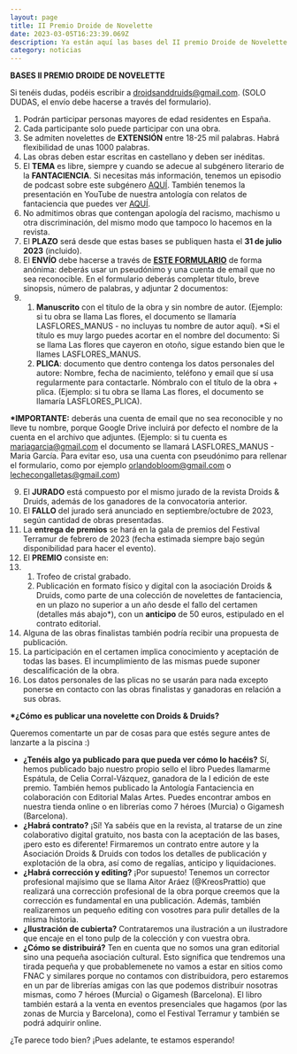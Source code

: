 ```yaml
---
layout: page
title: II Premio Droide de Novelette
date: 2023-03-05T16:23:39.069Z
description: Ya están aquí las bases del II premio Droide de Novelette
category: noticias
---
```

**BASES II PREMIO DROIDE DE NOVELETTE**

Si tenéis dudas, podéis escribir a [droidsanddruids@gmail.com](mailto:droidsanddruids@gmail.com). (SOLO DUDAS, el envío debe hacerse a través del formulario).

1. Podrán participar personas mayores de edad residentes en España.
2. Cada participante solo puede participar con una obra.
3. Se admiten novelettes de **EXTENSIÓN** entre 18-25 mil palabras. Habrá flexibilidad de unas 1000 palabras.
4. Las obras deben estar escritas en castellano y deben ser inéditas.
5. El **TEMA** es libre, siempre y cuando se adecue al subgénero literario de la **FANTACIENCIA**. Si necesitas más información, tenemos un episodio de podcast sobre este subgénero [AQUÍ](https://go.ivoox.com/rf/75231799). También tenemos la presentación en YouTube de nuestra antología con relatos de fantaciencia que puedes ver [AQUÍ](https://www.youtube.com/watch?v=Z5zGSzttOkQ).
6. No admitimos obras que contengan apología del racismo, machismo u otra discriminación, del mismo modo que tampoco lo hacemos en la revista. 
7. El **PLAZO** será desde que estas bases se publiquen hasta el **31 de julio 2023** (incluido).
8. El **ENVÍO** debe hacerse a través de **[ESTE FORMULARIO](https://forms.gle/GeCYjQXP8PAxrSCR6)** de forma anónima: deberás usar un pseudónimo y una cuenta de email que no sea reconocible. En el formulario deberás completar título, breve sinopsis, número de palabras, y adjuntar 2 documentos:
9. 1. **Manuscrito** con el título de la obra y sin nombre de autor. (Ejemplo: si tu obra se llama Las flores, el documento se llamaría LASFLORES_MANUS - no incluyas tu nombre de autor aquí). *Si el título es muy largo puedes acortar en el nombre del documento: Si se llama Las flores que cayeron en otoño, sigue estando bien que le llames LASFLORES_MANUS.
   2. **PLICA**: documento que dentro contenga los datos personales del autore: Nombre, fecha de nacimiento, teléfono y email que sí usa regularmente para contactarle. Nómbralo con el título de la obra + plica. (Ejemplo: si tu obra se llama Las flores, el documento se llamaría LASFLORES_PLICA).

**\*IMPORTANTE:** deberás una cuenta de email que no sea reconocible y no lleve tu nombre, porque Google Drive incluirá por defecto el nombre de la cuenta en el archivo que adjuntes. (Ejemplo: si tu cuenta es [mariagarcia@gmail.com](mailto:mariagarcia@gmail.com) el documento se llamará LASFLORES_MANUS - Maria García. Para evitar eso, usa una cuenta con pseudónimo para rellenar el formulario, como por ejemplo [orlandobloom@gmail.com](mailto:orlandobloom@gmail.com) o [lechecongalletas@gmail.com](mailto:lechecongalletas@gmail.com)) 

9. El **JURADO** está compuesto por el mismo jurado de la revista Droids & Druids, además de los ganadores de la convocatoria anterior. 
10. El **FALLO** del jurado será anunciado en septiembre/octubre de 2023, según cantidad de obras presentadas.
11. La **entrega de premios** se hará en la gala de premios del Festival Terramur de febrero de 2023 (fecha estimada siempre bajo según disponibilidad para hacer el evento).
12. El **PREMIO** consiste en:
13. 1. Trofeo de cristal grabado.
    2. Publicación en formato físico y digital con la asociación Droids & Druids, como parte de una colección de novelettes de fantaciencia, en un plazo no superior a un año desde el fallo del certamen (detalles más abajo*), con un **anticipo** de 50 euros, estipulado en el contrato editorial.
14. Alguna de las obras finalistas también podría recibir una propuesta de publicación.
15. La participación en el certamen implica conocimiento y aceptación de todas las bases. El incumplimiento de las mismas puede suponer descalificación de la obra.
16. Los datos personales de las plicas no se usarán para nada excepto ponerse en contacto con las obras finalistas y ganadoras en relación a sus obras.



**\*¿Cómo es publicar una novelette con Droids & Druids?**

Queremos comentarte un par de cosas para que estés segure antes de lanzarte a la piscina :) 

* **¿Tenéis algo ya publicado para que pueda ver cómo lo hacéis?** Sí, hemos publicado bajo nuestro propio sello el libro Puedes llamarme Espátula, de Celia Corral-Vázquez, ganadora de la I edición de este premio. También hemos publicado la Antología Fantaciencia en colaboración con Editorial Malas Artes. Puedes encontrar ambos en nuestra tienda online o en librerías como 7 héroes (Murcia) o Gigamesh (Barcelona). 
* **¿Habrá contrato?** ¡Sí! Ya sabéis que en la revista, al tratarse de un zine colaborativo digital gratuito, nos basta con la aceptación de las bases, ¡pero esto es diferente! Firmaremos un contrato entre autore y la Asociación Droids & Druids con todos los detalles de publicación y explotación de la obra, así como de regalías, anticipo y liquidaciones.
* **¿Habrá corrección y editing?** ¡Por supuesto! Tenemos un corrector profesional majísimo que se llama Aitor Aráez (@KreosPrattio) que realizará una corrección profesional de la obra porque creemos que la corrección es fundamental en una publicación. Además, también realizaremos un pequeño editing con vosotres para pulir detalles de la misma historia.
* **¿Ilustración de cubierta?** Contrataremos una ilustración a un ilustradore que encaje en el tono pulp de la colección y con vuestra obra.  
* **¿Cómo se distribuirá?** Ten en cuenta que no somos una gran editorial sino una pequeña asociación cultural. Esto significa que tendremos una tirada pequeña y que probablemenete no vamos a estar en sitios como FNAC y similares porque no contamos con distribuidora, pero estaremos en un par de librerías amigas con las que podemos distribuir nosotras mismas, como 7 héroes (Murcia) o Gigamesh (Barcelona). El libro también estará a la venta en eventos presenciales que hagamos (por las zonas de Murcia y Barcelona), como el Festival Terramur y también se podrá adquirir online.

¿Te parece todo bien? ¡Pues adelante, te estamos esperando!